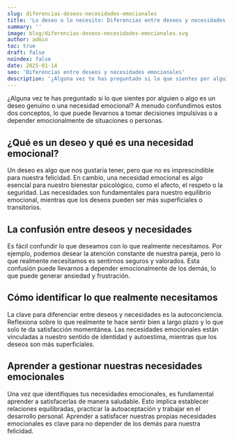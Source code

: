 ```yaml
---
slug: diferencias-deseos-necesidades-emocionales
title: 'Lo deseo o lo necesito: Diferencias entre deseos y necesidades emocionales'
summary: ''
image: blog/diferencias-deseos-necesidades-emocionales.svg
author: admin
toc: true
draft: false
noindex: false
date: 2025-01-14
seo: 'Diferencias entre deseos y necesidades emocionales'
description: '¿Alguna vez te has preguntado si lo que sientes por alguien o algo es un deseo genuino o una necesidad emocional? A menudo confundimos estos dos…'
---
```


¿Alguna vez te has preguntado si lo que sientes por alguien o algo es un deseo genuino o una necesidad emocional? A menudo confundimos estos dos conceptos, lo que puede llevarnos a tomar decisiones impulsivas o a depender emocionalmente de situaciones o personas.

## ¿Qué es un deseo y qué es una necesidad emocional?

Un deseo es algo que nos gustaría tener, pero que no es imprescindible para nuestra felicidad. En cambio, una necesidad emocional es algo esencial para nuestro bienestar psicológico, como el afecto, el respeto o la seguridad. Las necesidades son fundamentales para nuestro equilibrio emocional, mientras que los deseos pueden ser más superficiales o transitorios.

## La confusión entre deseos y necesidades

Es fácil confundir lo que deseamos con lo que realmente necesitamos. Por ejemplo, podemos desear la atención constante de nuestra pareja, pero lo que realmente necesitamos es sentirnos seguros y valorados. Esta confusión puede llevarnos a depender emocionalmente de los demás, lo que puede generar ansiedad y frustración.

## Cómo identificar lo que realmente necesitamos

La clave para diferenciar entre deseos y necesidades es la autoconciencia. Reflexiona sobre lo que realmente te hace sentir bien a largo plazo y lo que solo te da satisfacción momentánea. Las necesidades emocionales están vinculadas a nuestro sentido de identidad y autoestima, mientras que los deseos son más superficiales.

## Aprender a gestionar nuestras necesidades emocionales

Una vez que identifiques tus necesidades emocionales, es fundamental aprender a satisfacerlas de manera saludable. Esto implica establecer relaciones equilibradas, practicar la autoaceptación y trabajar en el desarrollo personal. Aprender a satisfacer nuestras propias necesidades emocionales es clave para no depender de los demás para nuestra felicidad.
